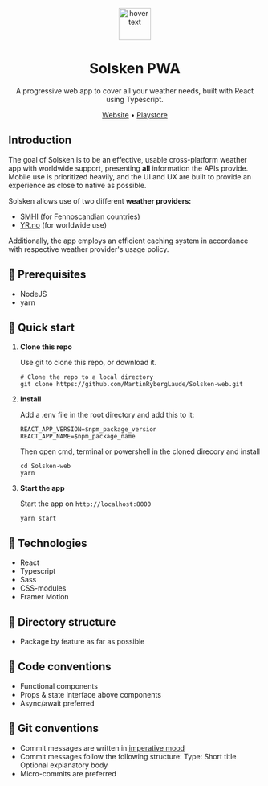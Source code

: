 <p align="center">
   <img src="https://github.com/MartinRybergLaude/Solsken-PWA/blob/master/public/logo512.png?raw=true" width="64" title="hover text">
</p>
<h1 align="center">
  Solsken PWA
</h1>
<p align="center">
  A progressive web app to cover all your weather needs, built with React using Typescript.
</p>
<p align="center">
    <a href="https://solsken.app">Website</a>
  • <a href="https://play.google.com/store/apps/details?id=app.solsken.twa">Playstore</a>
</p>

## Introduction

The goal of Solsken is to be an effective, usable cross-platform weather app with worldwide support, presenting **all** information the APIs provide. Mobile use is prioritized heavily, and the UI and UX are built to provide an experience as close to native as possible. 

Solsken allows use of two different **weather providers:** 
- [SMHI](https://opendata.smhi.se/) (for Fennoscandian countries)
- [YR.no](https://developer.yr.no/) (for worldwide use)
 
Additionally, the app employs an efficient caching system in accordance with respective weather provider's usage policy.

## 📄 Prerequisites

- NodeJS
- yarn

## 🚀 Quick start

1.  **Clone this repo**

    Use git to clone this repo, or download it.

    ```shell
    # Clone the repo to a local directory
    git clone https://github.com/MartinRybergLaude/Solsken-web.git
    ```

2.  **Install**

    Add a .env file in the root directory and add this to it:

    ```shell
    REACT_APP_VERSION=$npm_package_version
    REACT_APP_NAME=$npm_package_name
    ```

    Then open cmd, terminal or powershell in the cloned direcory and install

    ```shell
    cd Solsken-web
    yarn
    ```

3.  **Start the app**

    Start the app on `http://localhost:8000`

    ```shell
    yarn start
    ```

## 🧐 Technologies

- React
- Typescript
- Sass
- CSS-modules
- Framer Motion

## 📁 Directory structure

- Package by feature as far as possible

## 📑 Code conventions

- Functional components
- Props & state interface above components
- Async/await preferred

## 📑 Git conventions

- Commit messages are written in <a href="https://en.wikipedia.org/wiki/Imperative_mood">imperative mood</a>
- Commit messages follow the following structure:
  Type: Short title
  Optional explanatory body
- Micro-commits are preferred

